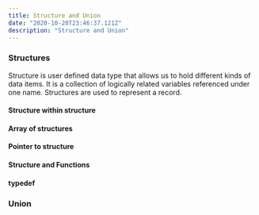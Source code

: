 ```yaml
---
title: Structure and Union
date: "2020-10-20T23:46:37.121Z"
description: "Structure and Union"
---
```


### Structures

Structure is user defined data type that allows us to hold different kinds of data items. It is a collection of logically related variables referenced under one name.
Structures are used to represent a record.

#### Structure within structure

#### Array of structures

#### Pointer to structure

#### Structure and Functions

#### typedef

### Union
